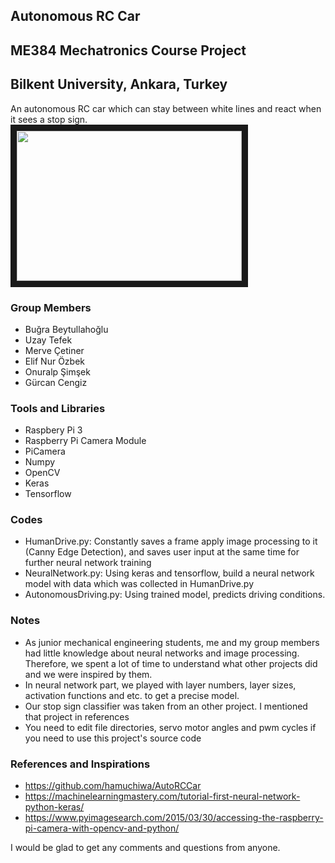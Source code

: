 ## Autonomous RC Car 
## ME384 Mechatronics Course Project
## Bilkent University, Ankara, Turkey

   An autonomous RC car which can stay between white lines and react when it sees a stop sign. 
   <a href="https://www.youtube.com/watch?v=-MaZoxNlZlw
" target="_blank"><img src="http://img.youtube.com/vi/-MaZoxNlZlw/0.jpg" width="360" height="240" border="10" /></a>

### Group Members
* Buğra Beytullahoğlu
* Uzay Tefek
* Merve Çetiner
* Elif Nur Özbek
* Onuralp Şimşek
* Gürcan Cengiz

### Tools and Libraries
* Raspbery Pi 3
* Raspberry Pi Camera Module
* PiCamera
* Numpy
* OpenCV
* Keras
* Tensorflow

### Codes
* HumanDrive.py: Constantly saves a frame apply image processing to it (Canny Edge Detection), and saves user input at the same time for further neural network training
* NeuralNetwork.py: Using keras and tensorflow, build a neural network model with data which was collected in HumanDrive.py
* AutonomousDriving.py: Using trained model, predicts driving conditions.

### Notes
* As junior mechanical engineering students, me and my group members had little knowledge about neural networks and image processing. Therefore, we spent a lot of
time to understand what other projects did and we were inspired by them.
* In neural network part, we played with layer numbers, layer sizes, activation functions and etc. to get a precise model.
* Our stop sign classifier was taken from an other project. I mentioned that project in references 
* You need to edit file directories, servo motor angles and pwm cycles if you need to use this project's source code

### References and Inspirations
* https://github.com/hamuchiwa/AutoRCCar
* https://machinelearningmastery.com/tutorial-first-neural-network-python-keras/
* https://www.pyimagesearch.com/2015/03/30/accessing-the-raspberry-pi-camera-with-opencv-and-python/

I would be glad to get any comments and questions from anyone.
